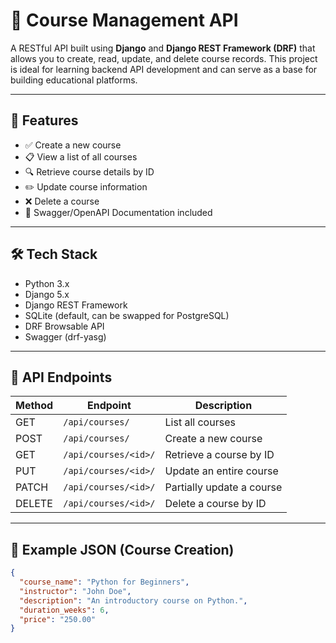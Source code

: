 # 📘 Course Management API

A RESTful API built using **Django** and **Django REST Framework (DRF)** that allows you to create, read, update, and delete course records. This project is ideal for learning backend API development and can serve as a base for building educational platforms.

---

## 🚀 Features

- ✅ Create a new course  
- 📋 View a list of all courses  
- 🔍 Retrieve course details by ID  
- ✏️ Update course information  
- ❌ Delete a course  
- 📄 Swagger/OpenAPI Documentation included  

---

## 🛠 Tech Stack

- Python 3.x  
- Django 5.x  
- Django REST Framework  
- SQLite (default, can be swapped for PostgreSQL)  
- DRF Browsable API  
- Swagger (drf-yasg)  

---

## 📁 API Endpoints

| Method | Endpoint                  | Description                    |
|--------|---------------------------|--------------------------------|
| GET    | `/api/courses/`           | List all courses               |
| POST   | `/api/courses/`           | Create a new course            |
| GET    | `/api/courses/<id>/`      | Retrieve a course by ID        |
| PUT    | `/api/courses/<id>/`      | Update an entire course        |
| PATCH  | `/api/courses/<id>/`      | Partially update a course      |
| DELETE | `/api/courses/<id>/`      | Delete a course by ID          |

---

## 🧪 Example JSON (Course Creation)

```json
{
  "course_name": "Python for Beginners",
  "instructor": "John Doe",
  "description": "An introductory course on Python.",
  "duration_weeks": 6,
  "price": "250.00"
}